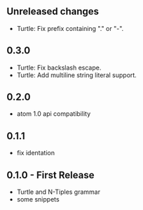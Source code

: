 ## Unreleased changes

* Turtle: Fix prefix containing "." or "-".

## 0.3.0
* Turtle: Fix backslash escape.
* Turtle: Add multiline string literal support.

## 0.2.0
* atom 1.0 api compatibility

## 0.1.1
* fix identation

## 0.1.0 - First Release
* Turtle and N-Tiples grammar
* some snippets
